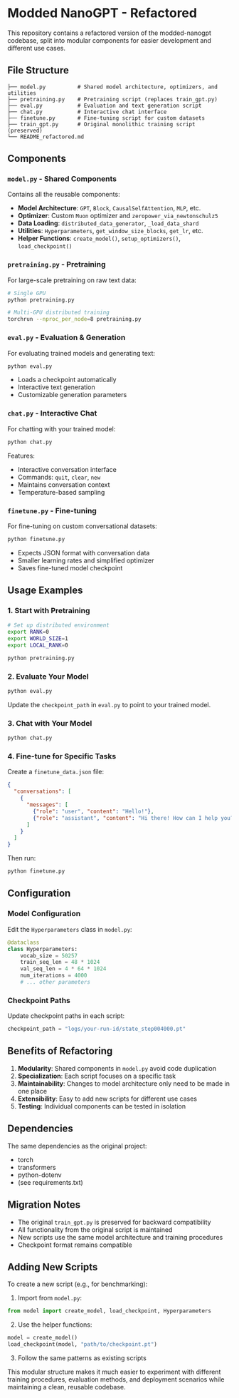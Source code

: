 # Modded NanoGPT - Refactored

This repository contains a refactored version of the modded-nanogpt codebase, split into modular components for easier development and different use cases.

## File Structure

```
├── model.py          # Shared model architecture, optimizers, and utilities
├── pretraining.py    # Pretraining script (replaces train_gpt.py)
├── eval.py           # Evaluation and text generation script
├── chat.py           # Interactive chat interface
├── finetune.py       # Fine-tuning script for custom datasets
├── train_gpt.py      # Original monolithic training script (preserved)
└── README_refactored.md
```

## Components

### `model.py` - Shared Components
Contains all the reusable components:
- **Model Architecture**: `GPT`, `Block`, `CausalSelfAttention`, `MLP`, etc.
- **Optimizer**: Custom `Muon` optimizer and `zeropower_via_newtonschulz5`
- **Data Loading**: `distributed_data_generator`, `_load_data_shard`
- **Utilities**: `Hyperparameters`, `get_window_size_blocks`, `get_lr`, etc.
- **Helper Functions**: `create_model()`, `setup_optimizers()`, `load_checkpoint()`

### `pretraining.py` - Pretraining
For large-scale pretraining on raw text data:
```bash
# Single GPU
python pretraining.py

# Multi-GPU distributed training  
torchrun --nproc_per_node=8 pretraining.py
```

### `eval.py` - Evaluation & Generation
For evaluating trained models and generating text:
```bash
python eval.py
```
- Loads a checkpoint automatically
- Interactive text generation
- Customizable generation parameters

### `chat.py` - Interactive Chat
For chatting with your trained model:
```bash
python chat.py
```
Features:
- Interactive conversation interface
- Commands: `quit`, `clear`, `new`
- Maintains conversation context
- Temperature-based sampling

### `finetune.py` - Fine-tuning
For fine-tuning on custom conversational datasets:
```bash
python finetune.py
```
- Expects JSON format with conversation data
- Smaller learning rates and simplified optimizer
- Saves fine-tuned model checkpoint

## Usage Examples

### 1. Start with Pretraining
```bash
# Set up distributed environment
export RANK=0
export WORLD_SIZE=1
export LOCAL_RANK=0

python pretraining.py
```

### 2. Evaluate Your Model
```bash
python eval.py
```
Update the `checkpoint_path` in `eval.py` to point to your trained model.

### 3. Chat with Your Model
```bash
python chat.py
```

### 4. Fine-tune for Specific Tasks
Create a `finetune_data.json` file:
```json
{
  "conversations": [
    {
      "messages": [
        {"role": "user", "content": "Hello!"},
        {"role": "assistant", "content": "Hi there! How can I help you?"}
      ]
    }
  ]
}
```
Then run:
```bash
python finetune.py
```

## Configuration

### Model Configuration
Edit the `Hyperparameters` class in `model.py`:
```python
@dataclass
class Hyperparameters:
    vocab_size = 50257
    train_seq_len = 48 * 1024
    val_seq_len = 4 * 64 * 1024
    num_iterations = 4000
    # ... other parameters
```

### Checkpoint Paths
Update checkpoint paths in each script:
```python
checkpoint_path = "logs/your-run-id/state_step004000.pt"
```

## Benefits of Refactoring

1. **Modularity**: Shared components in `model.py` avoid code duplication
2. **Specialization**: Each script focuses on a specific task
3. **Maintainability**: Changes to model architecture only need to be made in one place
4. **Extensibility**: Easy to add new scripts for different use cases
5. **Testing**: Individual components can be tested in isolation

## Dependencies

The same dependencies as the original project:
- torch
- transformers  
- python-dotenv
- (see requirements.txt)

## Migration Notes

- The original `train_gpt.py` is preserved for backward compatibility
- All functionality from the original script is maintained
- New scripts use the same model architecture and training procedures
- Checkpoint format remains compatible

## Adding New Scripts

To create a new script (e.g., for benchmarking):

1. Import from `model.py`:
```python
from model import create_model, load_checkpoint, Hyperparameters
```

2. Use the helper functions:
```python
model = create_model()
load_checkpoint(model, "path/to/checkpoint.pt")
```

3. Follow the same patterns as existing scripts

This modular structure makes it much easier to experiment with different training procedures, evaluation methods, and deployment scenarios while maintaining a clean, reusable codebase. 